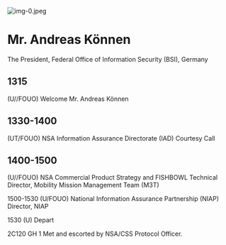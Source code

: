 ![img-0.jpeg](img-0.jpeg)

# Mr. Andreas Können 

The President, Federal Office of Information Security (BSI), Germany

## 1315

(U//FOUO) Welcome
Mr. Andreas Können

## 1330-1400

(UT/FOUO) NSA Information Assurance Directorate (IAD) Courtesy Call

## 1400-1500

(U//FOUO) NSA Commercial Product Strategy and FISHBOWL Technical Director, Mobility Mission Management Team (M3T)

1500-1530 (U/FOUO) National Information Assurance Partnership (NIAP) Director, NIAP

1530
(U) Depart

2C120
GH 1
Met and escorted by NSA/CSS Protocol Officer.
